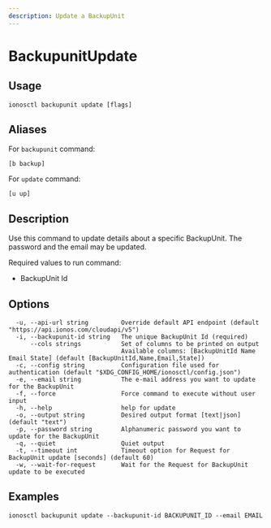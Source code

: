 ```yaml
---
description: Update a BackupUnit
---
```


# BackupunitUpdate

## Usage

```text
ionosctl backupunit update [flags]
```

## Aliases

For `backupunit` command:
```text
[b backup]
```

For `update` command:
```text
[u up]
```

## Description

Use this command to update details about a specific BackupUnit. The password and the email may be updated.

Required values to run command:

* BackupUnit Id

## Options

```text
  -u, --api-url string         Override default API endpoint (default "https://api.ionos.com/cloudapi/v5")
  -i, --backupunit-id string   The unique BackupUnit Id (required)
      --cols strings           Set of columns to be printed on output 
                               Available columns: [BackupUnitId Name Email State] (default [BackupUnitId,Name,Email,State])
  -c, --config string          Configuration file used for authentication (default "$XDG_CONFIG_HOME/ionosctl/config.json")
  -e, --email string           The e-mail address you want to update for the BackupUnit
  -f, --force                  Force command to execute without user input
  -h, --help                   help for update
  -o, --output string          Desired output format [text|json] (default "text")
  -p, --password string        Alphanumeric password you want to update for the BackupUnit
  -q, --quiet                  Quiet output
  -t, --timeout int            Timeout option for Request for BackupUnit update [seconds] (default 60)
  -w, --wait-for-request       Wait for the Request for BackupUnit update to be executed
```

## Examples

```text
ionosctl backupunit update --backupunit-id BACKUPUNIT_ID --email EMAIL
```

